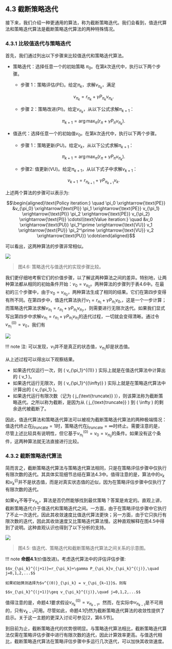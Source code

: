 ## 4.3 截断策略迭代

接下来，我们介绍一种更通用的算法，称为截断策略迭代。我们会看到，值迭代算法和策略迭代算法是截断策略迭代算法的两种特殊情况。

### 4.3.1 比较值迭代与策略迭代

首先，我们通过列出以下步骤来比较值迭代和策略迭代算法。

- 策略迭代：选择任意一个的初始策略 $\pi_0$。在第$k$次迭代中，执行以下两个步骤。
    - 步骤 1：策略评估(PE)。给定$\pi_k$，求解$v_{\pi_k}$，满足
  
        $$v_{\pi_k}=r_{\pi_k}+\gamma P_{\pi_k}v_{\pi_k}.$$

    - 步骤 2：策略改进(PI)。给定$v_{\pi_k}$，从以下公式求解$\pi_{k+1}$：
  
        $$\pi_{k+1}=\arg\max_\pi(r_\pi+\gamma P_\pi v_{\pi_k}).$$

- 值迭代：选择任意一个的初始值$v_0$。在第$k$次迭代中，执行以下两个步骤。
    - 步骤 1：策略更新(PU)。给定$v_k$，从以下公式求解$\pi_{k+1}$：
  
        $$\pi_{k+1}=\arg\max_\pi(r_\pi+\gamma P_\pi v_{\pi_k}).$$

    - 步骤2: 值更新(VU)。给定$\pi_{k+1}$，从以下式子中求解$v_{k+1}$：
  
        $$v_{k+1}=r_{\pi_{k+1}}+\gamma P_{\pi_{k+1}}v_{k}.$$

上述两个算法的步骤可以表示为:

$$\begin{aligned}\text{Policy iteration:} \quad \pi_0 \xrightarrow{\text{PE}} &v_{\pi_0} \xrightarrow{\text{PI}} \pi_1 \xrightarrow{\text{PE}} v_{\pi_1} \xrightarrow{\text{PI}} \pi_2 \xrightarrow{\text{PE}} v_{\pi_2} \xrightarrow{\text{PI}} \cdots\\\text{Value iteration:} \quad &v_0 \xrightarrow{\text{PU}} \pi_1^\prime \xrightarrow{\text{VU}} v_1 \xrightarrow{\text{PU}} \pi_2^\prime \xrightarrow{\text{VU}} v_2 \xrightarrow{\text{PU}} \cdots\end{aligned}$$

可以看出，这两种算法的步骤非常相似。

 ![](../img/04/13.png)

 > 图$4.6$: 策略迭代与值迭代的实现步骤比较。

我们更仔细地考察它们的价值步骤，以了解这两种算法之间的差异。特别地，让两种算法都从相同的初始条件开始：$v_0 = v_{\pi_0}$。两种算法的步骤列于表$4.6$中。在最初的三个步骤中，由于$v_0=v_{\pi_0}$，两种算法生成了相同的结果。它们在第四步变得有所不同。在第四步中，值迭代算法执行$v_1=r_{\pi_1}+\gamma P_{\pi_1}v_0,$，这是一个一步计算；而策略迭代算法求解$v_{\pi_{1}}=r_{\pi_{1}}+\gamma P_{\pi_{1}}v_{\pi_{1}},$，则需要进行无限次迭代。如果我们显式写出第四步中求解$v_{\pi_1}=r_{\pi_1}+\gamma P_{\pi_1}v_{\pi_1}$的迭代过程，一切就会变得清晰。通过令$v_{\pi_1}^{(0)}=v_0$，我们有

 ![](../img/04/9.png)

!!! note
    注: 可以发现，$v_1$并不是真正的状态值，$v_{\pi_1}$却是状态值。

从上述过程可以得出以下观察结果。

- 如果迭代仅运行一次，则 \( v_{\pi_1}^{(1)} \) 实际上就是在值迭代算法中计算出的 \( v_1 \)。
- 如果迭代运行无限次，则 \( v_{\pi_1}^{(\infty)} \) 实际上就是在策略迭代算法中计算出的 \( v_{\pi_1} \)。
- 如果迭代运行有限次数（记为 \( j_{\text{truncate}} \)），则该算法称为截断策略迭代。之所以称为截断，是因为从 \( j_{\text{truncate}} \) 到 \( \infty \) 的剩余迭代被截断了。

因此，值迭代算法和策略迭代算法可以被视为截断策略迭代算法的两种极端情况：值迭代终止在$j_{\text{truncate}}=1$时，策略迭代在$j_{\text{truncate}}=\infty$时终止。需要注意的是，尽管上述比较具有说明性，但它基于$v_{\pi_1}^{(0)} = v_0 = v_{\pi_0}$的条件。如果没有这个条件，这两种算法就无法直接进行比较。

### 4.3.2 截断策略迭代算法

简而言之，截断策略迭代算法与策略迭代算法相同，只是在策略评估步骤中仅执行有限次数的迭代。其具体实现细节总结在算法$4.3$中。值得注意的是，算法中的$v_k$和$v^{(j)}_k$并不是状态值，而是对真实状态值的近似，因为在策略评估步骤中仅执行了有限次数的迭代。

如果$v_k$不等于$v_{\pi_k}$，算法是否仍然能够找到最优策略？答案是肯定的。直观上讲，截断策略迭代介于值迭代和策略迭代之间。一方面，由于在策略评估步骤中它执行了不止一次迭代，因此其收敛速度比值迭代算法更快；另一方面，由于它只执行有限次数的迭代，因此其收敛速度又比策略迭代算法慢。这种直观解释在图$4.5$中得到了说明。这种直观认识也得到了以下分析的支持。

 ![](../img/04/10.png)
 > 图$4.5$: 值迭代、策略迭代和截断策略迭代算法之间关系的示意图。

!!! note
    **命题4.1**(价值改进)。考虑迭代算法中的评估评估步骤: 

    $$v_{\pi_k}^{(j+1)}=r_{\pi_k}+\gamma P_{\pi_k}v_{\pi_k}^{(j)},\quad j=0,1,2,...$$

    如果初始猜测选择为$v^{(0)}_{\pi_k} = v_{\pi_{k−1}}$，则有

    $$v_{\pi_k}^{(j+1)}\geq v_{\pi_k}^{(j)},\quad j=0,1,2,...$$

值得注意的是，命题$4.1$要求假设$v_{\pi_{k}}^{(0)}=v_{\pi_{k-1}}$。然而，在实际中$v_{\pi_{k−1}}$是不可用的，只有$v_{k−1}$可用。尽管如此，命题$4.1$仍然为截断策略迭代算法的收敛性提供了启示。关于这一主题的更深入讨论可参见[2，第6.5节]。

到目前为止，截断策略迭代的优势很明显。与策略迭代算法相比，截断策略迭代算法仅需在策略评估步骤中进行有限次数的迭代，因此计算效率更高。与值迭代相比，截断策略迭代算法在策略评估步骤中多运行几次迭代，可以加快其收敛速度。


